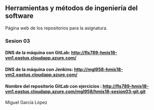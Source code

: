 ## Herramientas y métodos de ingeniería del software
Página web de los repositorios para la asignatura.
### Sesion 03 
#### DNS de la máquina con GitLab:  http://fls789-hmis18-vm1.eastus.cloudapp.azure.com/
#### DNS de la máquina con Jenkins: http://mgl958-hmis18-vm2.eastus.cloudapp.azure.com/
#### Nombre del repositorio GitLab con ejercicios : http://fls789-hmis18-vm1.eastus.cloudapp.azure.com/mgl958/hmis18-sesion03-git.git

Miguel García López
